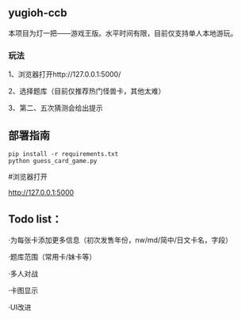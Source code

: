 ## yugioh-ccb

本项目为灯一把——游戏王版。水平时间有限，目前仅支持单人本地游玩。

### 玩法

1、浏览器打开http://127.0.0.1:5000/

2、选择题库（目前仅推荐热门怪兽卡，其他太难）

3、第二、五次猜测会给出提示


## 部署指南

   ```
   pip install -r requirements.txt
   python guess_card_game.py 
   ```

#浏览器打开

http://127.0.0.1:5000

## Todo list：

·为每张卡添加更多信息（初次发售年份，nw/md/简中/日文卡名，字段）

·题库范围（常用卡/妹卡等）

·多人对战

·卡图显示

·UI改进

